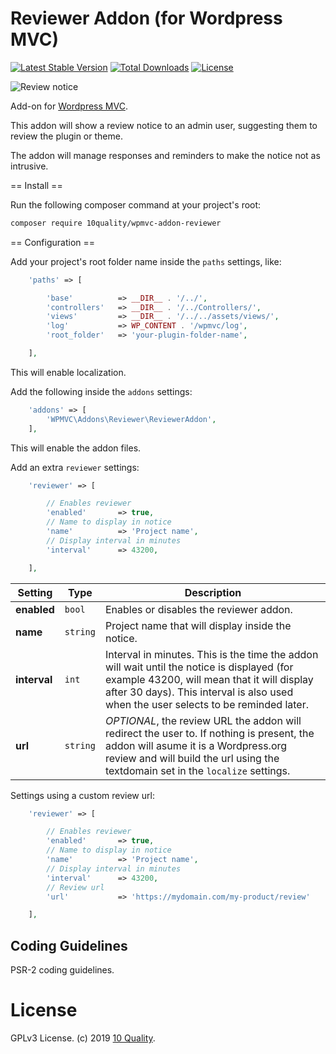 # Reviewer Addon (for Wordpress MVC)

[![Latest Stable Version](https://poser.pugx.org/10quality/wpmvc-addon-reviewer/v/stable)](https://packagist.org/packages/10quality/wpmvc-addon-reviewer)
[![Total Downloads](https://poser.pugx.org/10quality/wpmvc-addon-reviewer/downloads)](https://packagist.org/packages/10quality/wpmvc-addon-reviewer)
[![License](https://poser.pugx.org/10quality/wpmvc-addon-reviewer/license)](https://packagist.org/packages/10quality/wpmvc-addon-reviewer)

![Review notice](https://www.10quality.com/wp-content/uploads/2019/12/wpmvc-addon-reminder.jpg)

Add-on for [Wordpress MVC](http://wordpress-mvc.com/).

This addon will show a review notice to an admin user, suggesting them to review the plugin or theme.

The addon will manage responses and reminders to make the notice not as intrusive.

== Install ==

Run the following composer command at your project's root:

```bash
composer require 10quality/wpmvc-addon-reviewer
```

== Configuration ==

Add your project's root folder name inside the `paths` settings, like:

```php
    'paths' => [

        'base'          => __DIR__ . '/../',
        'controllers'   => __DIR__ . '/../Controllers/',
        'views'         => __DIR__ . '/../../assets/views/',
        'log'           => WP_CONTENT . '/wpmvc/log',
        'root_folder'   => 'your-plugin-folder-name',

    ],
```

This will enable localization.

Add the following inside the `addons` settings:

```php
    'addons' => [
        'WPMVC\Addons\Reviewer\ReviewerAddon',
    ],
```

This will enable the addon files.

Add an extra `reviewer` settings:

```php
    'reviewer' => [

        // Enables reviewer
        'enabled'       => true,
        // Name to display in notice
        'name'          => 'Project name',
        // Display interval in minutes
        'interval'      => 43200,

    ],
```

| Setting | Type | Description |
| --- | --- | --- |
| **enabled** | `bool` | Enables or disables the reviewer addon. |
| **name** | `string` | Project name that will display inside the notice. |
| **interval** | `int` | Interval in minutes. This is the time the addon will wait until the notice is displayed (for example 43200, will mean that it will display after 30 days). This interval is also used when the user selects to be reminded later. |
| **url** | `string` | *OPTIONAL*, the review URL the addon will redirect the user to. If nothing is present, the addon will asume it is a Wordpress.org review and will build the url using the textdomain set in the `localize` settings. |

Settings using a custom review url:

```php
    'reviewer' => [

        // Enables reviewer
        'enabled'       => true,
        // Name to display in notice
        'name'          => 'Project name',
        // Display interval in minutes
        'interval'      => 43200,
        // Review url
        'url'           => 'https://mydomain.com/my-product/review'

    ],
```

## Coding Guidelines

PSR-2 coding guidelines.

# License
GPLv3 License. (c) 2019 [10 Quality](https://www.10quality.com/).